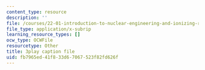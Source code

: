 ```yaml
---
content_type: resource
description: ''
file: /courses/22-01-introduction-to-nuclear-engineering-and-ionizing-radiation-fall-2016/fb7965ed41f833d67067523f82fd626f_qHPp458m1cs.srt
file_type: application/x-subrip
learning_resource_types: []
ocw_type: OCWFile
resourcetype: Other
title: 3play caption file
uid: fb7965ed-41f8-33d6-7067-523f82fd626f
---
```

